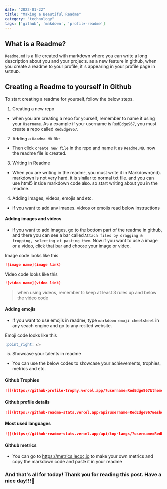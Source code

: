 ```yaml
---
date: "2022-01-22"
title: "Making a Beautiful Readme"
category: "technology"
tags: ['github', 'makdown', 'profile-readme']
---
```


## What is a Readme?
`Readme.md` is a file created with markdown where you can write a long description about you and your projects. as a new feature in github,
when you create a readme to your profile, it is appearing in your profile page in Github.

## Creating a Readme to yourself in Github
To start creating a readme for yourself, follow the below steps.

1. Creating a new repo
- when you are creating a repo for yourself, remember to name it using your `Username`. As a example if your username is `RedEdge967`, you must create a repo called `RedEdge967`.

2. Adding a `Readme.MD` file
- Then click `create new file` in the repo and name it as `Readme.MD`. now the readme file is created.

3. Writing in Readme
- When you are writing in the readme, you must write it in Markdown(md). markdown is not very hard. it is similar to normal txt file. and you can use html5 inside markdown code also. so start writing about you in the readme.

4. Adding images, videos, emojis and etc.
- if you want to add any images, videos or emojis read below instructions

#### Adding images and videos
- if you want to add images, go to the bottom part of the readme in github, and there you can see a bar called `Attach files by dragging & fropping, selecting ot pasting them`. Now if you want to use a image or a video, click that bar and choose your image or video.

Image code looks like this
```markdown
![image name](image link)
```

Video code looks like this
```markdown
![video name](video link)
```
> when using videos, remember to keep at least 3 rules up and below the video code

#### Adding emojis
- If you want to use emojis in readme, type `markdown emoji cheetsheet` in any seach engine and go to any realted website.

Emoji code looks like this
```markdown
:point_right: 👉
```
5. Showcase your talents in readme
- You can use the below codes to showcase your achievements, trophies, metrics and etc.

#### Github Trophies
```markdown
![](https://github-profile-trophy.vercel.app/?username=RedEdge967&theme=radical)
```

#### Github profile details
```markdown
![](https://github-readme-stats.vercel.app/api?username=RedEdge967&&show_icons=true&theme=radical)
```

#### Most used languages
```markdown
![](https://github-readme-stats.vercel.app/api/top-langs/?username=RedEdge967&layout=compact&theme=radical)
```

#### Github metrics
- You can go to https://metrics.lecoq.io to make your own metrics and copy the markdown code and paste it in your readme


### And that's all for today! Thank you for reading this post. Have a nice day!!!👋

